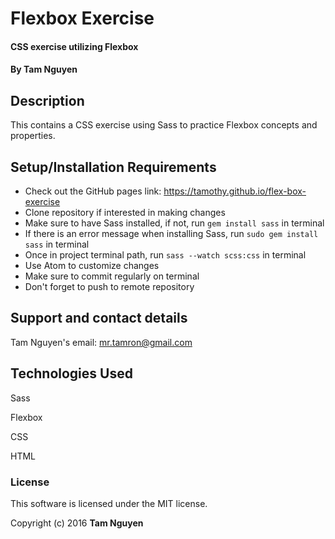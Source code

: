 # Flexbox Exercise 

#### CSS exercise utilizing Flexbox

#### By Tam Nguyen

## Description

This contains a CSS exercise using Sass to practice Flexbox concepts and properties.

## Setup/Installation Requirements

* Check out the GitHub pages link: https://tamothy.github.io/flex-box-exercise
* Clone repository if interested in making changes
* Make sure to have Sass installed, if not, run `gem install sass` in terminal
* If there is an error message when installing Sass, run `sudo gem install sass` in terminal
* Once in project terminal path, run `sass --watch scss:css` in terminal
* Use Atom to customize changes
* Make sure to commit regularly on terminal
* Don't forget to push to remote repository

## Support and contact details

Tam Nguyen's email: mr.tamron@gmail.com

## Technologies Used

Sass

Flexbox

CSS

HTML

### License

This software is licensed under the MIT license.

Copyright (c) 2016 **Tam Nguyen**
